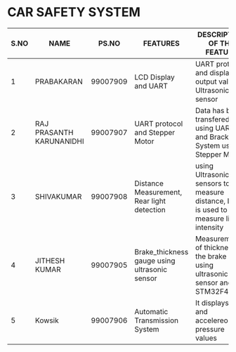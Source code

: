# CAR SAFETY SYSTEM
S.NO|NAME|PS.NO|FEATURES|DESCRIPTION OF THE FEATURE
|-|-|-|-|-|
1|PRABAKARAN| 99007909|LCD Display and UART|UART protocol and display the output value of Ultrasonic sensor|
2|RAJ PRASANTH KARUNANIDHI| 99007907|UART protocol and Stepper Motor| Data has been transfered using UART and Bracking System using Stepper Motor|
3|SHIVAKUMAR| 99007908| Distance Measurement, Rear light detection | using Ultrasonic sensors to measure distance, LDR is used to measure light intensity  |
4|JITHESH KUMAR| 99007905| Brake_thickness gauge using ultrasonic sensor|Measurement of thickness of the brake pads using ultrasonic sensor and STM32F407G |
5|Kowsik| 99007906|Automatic Transmission System|It displays gear and accelereometer pressure values|

